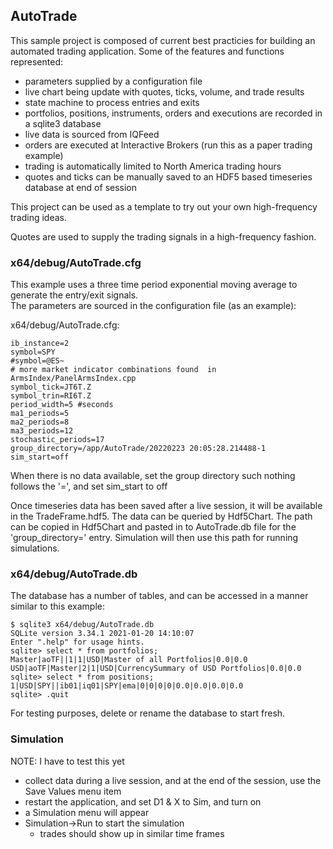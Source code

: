 ## AutoTrade 

This sample project is composed of current best practicies for building an
automated trading application.  Some of the features and functions represented:

* parameters supplied by a configuration file
* live chart being update with quotes, ticks, volume, and trade results
* state machine to process entries and exits
* portfolios, positions, instruments, orders and executions are recorded in a sqlite3 database
* live data is sourced from IQFeed
* orders are executed at Interactive Brokers (run this as a paper trading example)
* trading is automatically limited to North America trading hours
* quotes and ticks can be manually saved to an HDF5 based timeseries database at end of session

This project can be used as a template to try out your own high-frequency trading ideas.

Quotes are used to supply the trading signals in a high-frequency fashion.

### x64/debug/AutoTrade.cfg

This example uses a three time period exponential moving average to generate the entry/exit signals.  
The parameters are sourced in the configuration file (as an example):

x64/debug/AutoTrade.cfg:

```
ib_instance=2
symbol=SPY
#symbol=@ES~
# more market indicator combinations found  in ArmsIndex/PanelArmsIndex.cpp
symbol_tick=JT6T.Z
symbol_trin=RI6T.Z
period_width=5 #seconds
ma1_periods=5
ma2_periods=8
ma3_periods=12
stochastic_periods=17
group_directory=/app/AutoTrade/20220223 20:05:28.214488-1
sim_start=off
```

When there is no data available, set the group directory such nothing follows the '=', and set sim_start to off

Once timeseries data has been saved after a live session, it will be available in the TradeFrame.hdf5.
The data can be queried by Hdf5Chart.  The path can be copied in Hdf5Chart and pasted in to
AutoTrade.db file for the 'group_directory=' entry.  Simulation will then use this path 
for running simulations.

### x64/debug/AutoTrade.db

The database has a number of tables, and can be accessed in a manner similar to this example:

```
$ sqlite3 x64/debug/AutoTrade.db
SQLite version 3.34.1 2021-01-20 14:10:07
Enter ".help" for usage hints.
sqlite> select * from portfolios;
Master|aoTF||1|1|USD|Master of all Portfolios|0.0|0.0
USD|aoTF|Master|2|1|USD|CurrencySummary of USD Portfolios|0.0|0.0
sqlite> select * from positions;
1|USD|SPY||ib01|iq01|SPY|ema|0|0|0|0|0.0|0.0|0.0|0.0
sqlite> .quit
```

For testing purposes, delete or rename the database to start fresh.

### Simulation

NOTE: I have to test this yet

* collect data during a live session, and at the end of the session, use the Save Values menu item
* restart the application, and set D1 & X to Sim, and turn on
* a Simulation menu will appear
* Simulation->Run to start the simulation
  * trades should show up in similar time frames


